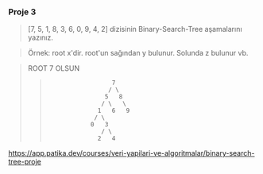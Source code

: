 ### Proje 3
>[7, 5, 1, 8, 3, 6, 0, 9, 4, 2] dizisinin Binary-Search-Tree aşamalarını yazınız.

>Örnek: root x'dir. root'un sağından y bulunur. Solunda z bulunur vb.

>ROOT 7 OLSUN
>>                       7
>>                      / \
>>                     5   8
>>                    / \   \
>>                   1   6   9
>>                  / \
>>                 0   3
>>                    / \
>>                   2   4
                   
https://app.patika.dev/courses/veri-yapilari-ve-algoritmalar/binary-search-tree-proje
